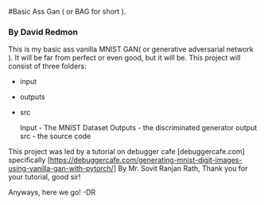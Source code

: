 #Basic Ass Gan ( or BAG for short ).
### By David Redmon

This is my basic ass vanilla MNIST GAN( or generative adversarial network ). It will be far from
perfect or even good, but it will be. 
This project will consist of three folders: 
 - input
 - outputs
 - src

	Input - The MNIST Dataset
	Outputs - the discriminated generator output
	src - the source code

This project was led by a tutorial on debugger cafe [debuggercafe.com]
specifically [https://debuggercafe.com/generating-mnist-digit-images-using-vanilla-gan-with-pytorch/] 
By Mr. Sovit Ranjan Rath, Thank you for your tutorial, good sir!

Anyways, here we go!
-DR
